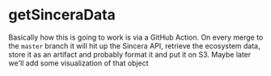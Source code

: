 # getSinceraData

Basically how this is going to work is via a GitHub Action. On every merge to the `master` branch it will hit up the Sincera API, retrieve the ecosystem data, store it as an artifact and probably format it and put it on S3. Maybe later we'll add some visualization of that object
